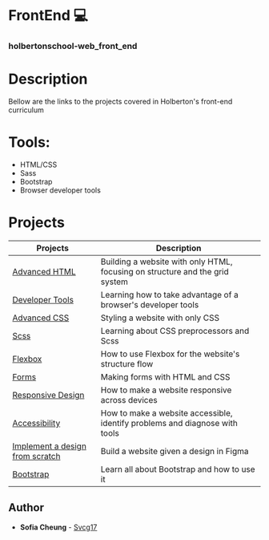 # FrontEnd :computer:

### holbertonschool-web_front_end

# Description
Bellow are the links to the projects covered in Holberton's front-end curriculum

# Tools:
  - HTML/CSS
  - Sass
  - Bootstrap
  - Browser developer tools

# Projects
Projects | Description
----------- | -----------
[Advanced HTML](./0x00-html_advanced) | Building a website with only HTML, focusing on structure and the grid system
[Developer Tools](./0x01-developer_tools) | Learning how to take advantage of a browser's developer tools
[Advanced CSS](./0x02-CSS_advanced) | Styling a website with only CSS
[Scss](./0x03-sass_scss) | Learning about CSS preprocessors and Scss
[Flexbox](./0x04-flexbox) | How to use Flexbox for the website's structure flow
[Forms](./0x05-form) | Making forms with HTML and CSS
[Responsive Design](./0x06-responsive_design) | How to make a website responsive across devices
[Accessibility](./0x07-accessibility) | How to make a website accessible, identify problems and diagnose with tools
[Implement a design from scratch](./0x09-implement_a_design_from_scratch) | Build a website given a design in Figma
[Bootstrap](./0x0A-Bootstrap) | Learn all about Bootstrap and how to use it

## Author
* **Sofia Cheung** - [Svcg17](https://github.com/Svcg17)

